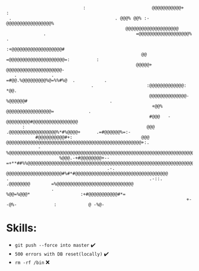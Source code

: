                                                                                                                      
                                 :                         @@@@@@@@@@@+              :                               
     .                                       . @@@% @@% :-@@@@@@@@@@@@@@@@@%                                          
                                                 @@@@@@@@@@@@@@@@@@@@                                                 
                  .                                  =@@@@@@@@@@@@@@@@@@@%                          .                  
                                                        :+@@@@@@@@@@@@@@@@@@@#                                        
                                                       @@ =@@@@@@@@@@@@@@@@@@@@@=:          :                         
                                                     @@@@@+   @@@@@@@@@@@@@@@@@@@@@-                                  
       .             .                                 =#@@.%@@@@@@@@@%@=%%#%@  .           .                          
                                    .                    :@@@@@@@@@@@@@:      *@@.                                    
                                                          @@@@@@@@@@@@@@- %@@@@@@#                               .     
                                                           +@@% @@@@@@@@@@@@@@@@@=             .                      
                                                          #@@@   -@@@@@@@@@#@@@@@@@@@@@@@@@@@                         
          :                                              @@@    .@@@@@@@@@@@@@@@@@@%*#%@@@@+      .=#@@@@@@%=:-       
               #@@@@@@@@@@#+:                          @@@    @@@@@@@@@@@@@@@@@@@@@@@@@@@@@@@@@@@@@@@@@@@@@@@@@@@+:.  
                -%@@@@@@@@@@@@@@@@@@@@@@@@@@@@@@@@@@@@@@@@@@@@@@@@@@@@@@@@@@@@@@@@@@@@@@@@@@@@@@@@@@@@@@@@@@@@@@@@%+++
                        %@@@.-+#@@@@@@@@+--=+**##%%@@@@@@@@@@@@@@@@@@@@@@@@@@@@@@@@@@@@@@@@@@@@@@@@@@@@@@@@@@@@@@@@@@@
                                          .-.            @@@@@@@@@@@@@@@@@@@@@#%#*#@@@@@@@@@@@@@@@@@@@@@@@@@@@@@@@@@@@
    .                                                     .-::.       .@@@@@@@@        =%@@@@@@@@@@@@@@@@@@@@@@@@@@@@@
                     .                                                 %@@=%@@@*                   :+#@@@@@@@@@@@#*=  
                                                                        +-  -@%-              :            @ -%@-   

# Skills:
- `git push --force into master` ✔️
- `500 errors with DB reset(locally)` ✔️
- `rm -rf /bin` ❌
